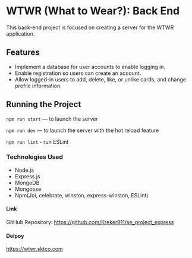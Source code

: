 # WTWR (What to Wear?): Back End

This back-end project is focused on creating a server for the WTWR application.

## Features

- Implement a database for user accounts to enable logging in.
- Enable registration so users can create an account.
- Allow logged-in users to add, delete, like, or unlike cards, and change profile information.

## Running the Project

`npm run start` — to launch the server

`npm run dev` — to launch the server with the hot reload feature

`npm run lint` - run ESLint

### Technologies Used

- Node.js
- Express.js
- MongoDB
- Mongoose
- Npm(Joi, celebrate, winston, express-winston, ESLint)

#### Link

GitHub Repository: https://github.com/Kreker911/se_project_express

#### Delpoy

https://wtwr.sktco.com
